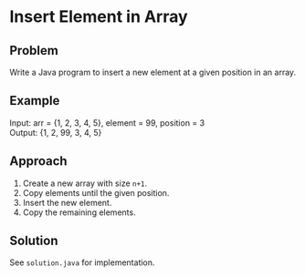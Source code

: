 # Insert Element in Array

## Problem
Write a Java program to insert a new element at a given position in an array.

## Example
Input: arr = {1, 2, 3, 4, 5}, element = 99, position = 3  
Output: {1, 2, 99, 3, 4, 5}

## Approach
1. Create a new array with size `n+1`.  
2. Copy elements until the given position.  
3. Insert the new element.  
4. Copy the remaining elements.  

## Solution
See `solution.java` for implementation.
